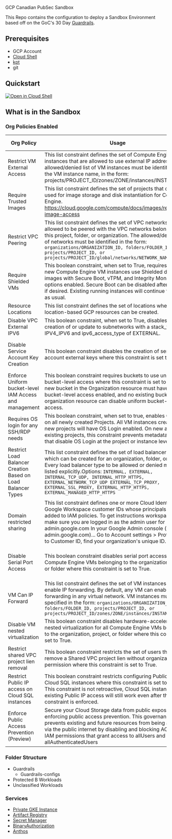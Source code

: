  GCP Canadian PubSec Sandbox

This Repo contains the configuration to deploy a Sandbox Environment based off on the GoC's 30 Day [Guardrails](https://github.com/canada-ca/cloud-guardrails).

## Prerequisites
- GCP Account
- [Cloud Shell](https://cloud.google.com/shell#:~:text=Cloud%20Shell%20is%20an%20online,tool%2C%20kubectl%2C%20and%20more.)
- [kpt](https://kpt.dev/)
- git

## Quickstart
[![Open in Cloud Shell](https://gstatic.com/cloudssh/images/open-btn.svg)](https://ssh.cloud.google.com/cloudshell/editor?cloudshell_git_repo=https://github.com/GoogleCloudPlatform/gcp-pbmm-sandbox.git&cloudshell_workspace=.&cloudshell_tutorial=docs/cloudshell-tutorial.md)

## What is in the Sandbox

### Org Policies Enabled
| Org Policy | Usage | Guardrail Enforced |
|---|---|---|
| Restrict VM External Access | This list constraint defines the set of Compute Engine VM instances that are allowed to use external IP addresses. The allowed/denied list of VM instances must be identified by the VM instance name, in the form: projects/PROJECT_ID/zones/ZONE/instances/INSTANCE  | [06 - Network Security Services](https://github.com/canada-ca/cloud-guardrails/blob/master/EN/09_Network-Security-Services.md) |
| Require Trusted Images | This list constraint defines the set of projects that can be used for image storage and disk instantiation for Compute Engine. https://cloud.google.com/compute/docs/images/restricting-image-access |
| Restrict VPC Peering | This list constraint defines the set of VPC networks that are allowed to be peered with the VPC networks belonging to this project, folder, or organization. The allowed/denied list of networks must be identified in the form:  `organizations/ORGANIZATION_ID, folders/FOLDER_ID, projects/PROJECT_ID, or projects/PROJECT_ID/global/networks/NETWORK_NAME.` | [06 - Network Security Services](https://github.com/canada-ca/cloud-guardrails/blob/master/EN/09_Network-Security-Services.md) |
| Require Shielded VMs | This boolean constraint, when set to True, requires that all new Compute Engine VM instances use Shielded disk images with Secure Boot, vTPM, and Integrity Monitoring options enabled. Secure Boot can be disabled after creation, if desired. Existing running instances will continue to work as usual. |
| Resource Locations | This list constraint defines the set of locations where location-based GCP resources can be created. | [05 - Data Location](https://github.com/canada-ca/cloud-guardrails/blob/master/EN/05_Data-Location.md) |
| Disable VPC External IPV6 | This boolean constraint, when set to True, disables the creation of or update to subnetworks with a stack_type of IPV4_IPV6 and ipv6_access_type of EXTERNAL. | [06 - Network Security Services](https://github.com/canada-ca/cloud-guardrails/blob/master/EN/09_Network-Security-Services.md) |
| Disable Service Account Key Creation | This boolean constraint disables the creation of service account external keys where this constraint is set to `True`. | [02 - Management of Administrative Privileges](https://github.com/canada-ca/cloud-guardrails/blob/master/EN/02_Management-Admin-Privileges.md) |
| Enforce Uniform bucket-level IAM Access and management | This boolean constraint requires buckets to use uniform bucket-level access where this constraint is set to True. Any new bucket in the Organization resource must have uniform bucket-level access enabled, and no existing buckets in the organization resource can disable uniform bucket-level access. | [02 - Management of Administrative Privileges](https://github.com/canada-ca/cloud-guardrails/blob/master/EN/02_Management-Admin-Privileges.md) |
| Requires OS login for any SSH/RDP needs | This boolean constraint, when set to true, enables OS Login on all newly created Projects. All VM instances created in new projects will have OS Login enabled. On new and existing projects, this constraint prevents metadata updates that disable OS Login at the project or instance level. | |
| Restrict Load Balancer Creation Based on Load Balancer Types | This list constraint defines the set of load balancer types which can be created for an organization, folder, or project. Every load balancer type to be allowed or denied must be listed explicitly.Options: `INTERNAL, EXTERNAL, INTERNAL_TCP_UDP, INTERNAL_HTTP_HTTPS, EXTERNAL_NETWORK_TCP_UDP EXTERNAL_TCP_PROXY, EXTERNAL_SSL_PROXY, EXTERNAL_HTTP_HTTPS, EXTERNAL_MANAGED_HTTP_HTTPS` | [06 - Network Security Services](https://github.com/canada-ca/cloud-guardrails/blob/master/EN/09_Network-Security-Services.md) |
| Domain restricted sharing |This list constraint defines one or more Cloud Identity or Google Workspace customer IDs whose principals can be added to IAM policies. To get instructions workspace ID make sure you are logged in as the admin user for admin.google.com In your Google Admin console (at admin.google.com)... Go to Account settings > Profile. Next to Customer ID, find your organization's unique ID. | [02 - Management of Administrative Privileges](https://github.com/canada-ca/cloud-guardrails/blob/master/EN/02_Management-Admin-Privileges.md) |
| Disable Serial Port Access | This boolean constraint disables serial port access to  Compute Engine VMs belonging to the organization, project, or folder where this constraint is set to True. | [02 - Management of Administrative Privileges](https://github.com/canada-ca/cloud-guardrails/blob/master/EN/02_Management-Admin-Privileges.md) |
| VM Can IP Forward | This list constraint defines the set of VM instances that can enable IP forwarding. By default, any VM can enable IP forwarding in any virtual network. VM instances must be specified in the form: `organizations/ORGANIZATION_ID, folders/FOLDER_ID, projects/PROJECT_ID, or projects/PROJECT_ID/zones/ZONE/instances/INSTANCE-NAME.`   | [06 - Network Security Services](https://github.com/canada-ca/cloud-guardrails/blob/master/EN/09_Network-Security-Services.md) |
| Disable VM nested virtualization | This boolean constraint disables hardware-accelerated nested virtualization for all Compute Engine VMs belonging to the organization, project, or folder where this constraint is set to True. ||
| Restrict shared VPC project lien removal | This boolean constraint restricts the set of users that can remove a Shared VPC project lien without organization-level permission where this constraint is set to True. |  |
| Restrict Public IP access on Cloud SQL instances | This boolean constraint restricts configuring Public IP on Cloud SQL instances where this constraint is set to True. This constraint is not retroactive, Cloud SQL instances with existing Public IP access will still work even after this constraint is enforced. | [06 - Network Security Services](https://github.com/canada-ca/cloud-guardrails/blob/master/EN/09_Network-Security-Services.md) |
|Enforce Public Access Prevention (Preview) | Secure your Cloud Storage data from public exposure by enforcing public access prevention. This governance policy prevents existing and future resources from being accessed via the public internet by disabling and blocking ACLs and IAM permissions that grant access to allUsers and allAuthenticatedUsers | [06 - Network Security Services](https://github.com/canada-ca/cloud-guardrails/blob/master/EN/09_Network-Security-Services.md) |


### Folder Structure
- Guardrails
    - Guardrails-configs
- Protected B Workloads
- Unclassified Workloads

### Services
- [Private GKE Instance](https://cloud.google.com/kubernetes-engine/docs/how-to/private-clusters)
- [Artifact Registry](https://cloud.google.com/artifact-registry)
- [Secret Manager](https://cloud.google.com/secret-manager#:~:text=Secret%20Manager%20is%20a%20secure,audit%20secrets%20across%20Google%20Cloud.)
- [BinaryAuthorization](https://cloud.google.com/binary-authorization)
- [Anthos](https://anthos.dev/)